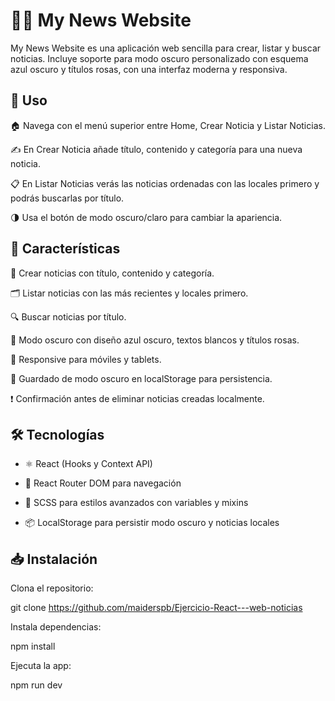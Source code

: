 # 📰✨ My News Website

My News Website es una aplicación web sencilla para crear, listar y buscar noticias. Incluye soporte para modo oscuro personalizado con esquema azul oscuro y títulos rosas, con una interfaz moderna y responsiva.

## 🎯 Uso

🏠 Navega con el menú superior entre Home, Crear Noticia y Listar Noticias.

✍️ En Crear Noticia añade título, contenido y categoría para una nueva noticia.

📋 En Listar Noticias verás las noticias ordenadas con las locales primero y podrás buscarlas por título.

🌗 Usa el botón de modo oscuro/claro para cambiar la apariencia.

## 🚀 Características

📝 Crear noticias con título, contenido y categoría.

🗂️ Listar noticias con las más recientes y locales primero.

🔍 Buscar noticias por título.

🌙 Modo oscuro con diseño azul oscuro, textos blancos y títulos rosas.

📱 Responsive para móviles y tablets.

💾 Guardado de modo oscuro en localStorage para persistencia.

❗ Confirmación antes de eliminar noticias creadas localmente.

## 🛠️ Tecnologías

- ⚛️ React (Hooks y Context API)

- 🔄 React Router DOM para navegación

- 🎨 SCSS para estilos avanzados con variables y mixins

- 📦 LocalStorage para persistir modo oscuro y noticias locales

## 📥 Instalación

Clona el repositorio:

git clone https://github.com/maiderspb/Ejercicio-React---web-noticias

Instala dependencias:

npm install

Ejecuta la app:

npm run dev
